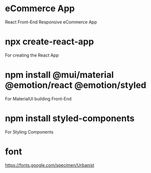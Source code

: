 # eCommerce App 
React Front-End Responsive eCommerce App

# npx create-react-app
For creating the React App

# npm install @mui/material @emotion/react @emotion/styled
For MaterialUI building Front-End

# npm install styled-components
For Styling Components

# font
https://fonts.google.com/specimen/Urbanist



